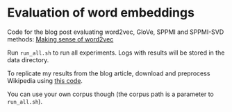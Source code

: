 Evaluation of word embeddings
=============================

Code for the blog post evaluating word2vec, GloVe, SPPMI and SPPMI-SVD methods:
[Making sense of word2vec](http://radimrehurek.com/2014/12/making-sense-of-word2vec/)

Run `run_all.sh` to run all experiments. Logs with results will be stored in the data directory.

To replicate my results from the blog article, download and preprocess Wikipedia using [this code](https://github.com/piskvorky/sim-shootout).

You can use your own corpus though (the corpus path is a parameter to `run_all.sh`).
